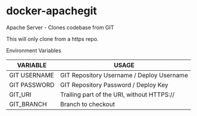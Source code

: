# docker-apachegit
Apache Server - Clones codebase from GIT

This will only clone from a https repo.


Environment Variables

| VARIABLE | USAGE |
|----------|-------|
| GIT USERNAME | GIT Repository Username / Deploy Username |
| GIT PASSWORD | GIT Repository Password / Deploy Key |
| GIT_URI | Trailing part of the URI, without HTTPS:// |
| GIT_BRANCH | Branch to checkout |
